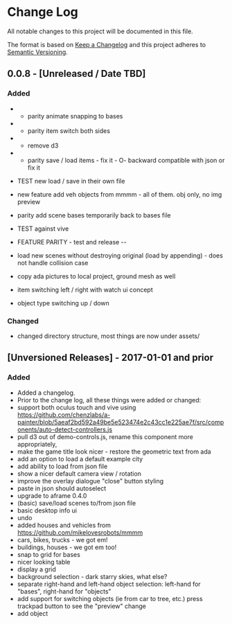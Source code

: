 # Change Log
All notable changes to this project will be documented in this file.

The format is based on [Keep a Changelog](http://keepachangelog.com/)
and this project adheres to [Semantic Versioning](http://semver.org/).

## 0.0.8 - [Unreleased / Date TBD]
### Added
- * parity animate snapping to bases
- * parity item switch both sides
- * remove d3
- * parity save / load items - fix it - O- backward compatible with json or fix it
- TEST new load / save in their own file
- new feature add veh objects from mmmm - all of them. obj only, no img preview
- parity add scene bases temporarily back to bases file
- TEST against vive
- FEATURE PARITY - test and release --

- load new scenes without destroying original (load by appending) - does not handle collision case
- copy ada pictures to local project, ground mesh as well
- item switching left / right with watch ui concept
- object type switching up / down

### Changed
- changed directory structure, most things are now under assets/

## [Unversioned Releases] - 2017-01-01 and prior
### Added
- Added a changelog.
- Prior to the change log, all these things were added or changed:
- support both oculus touch and vive using https://github.com/chenzlabs/a-painter/blob/5aeaf2bd592a49be5e523474e2c43cc1e225ae7f/src/components/auto-detect-controllers.js
- pull d3 out of demo-controls.js, rename this component more appropriately,
- make the game title look nicer - restore the geometric text from ada
- add an option to load a default example city
- add ability to load from json file
- show a nicer default camera view / rotation
- improve the overlay dialogue "close" button styling
- paste in json should autoselect
- upgrade to aframe 0.4.0
- (basic) save/load scenes to/from json file
- basic desktop info ui
- undo
- added houses and vehicles from https://github.com/mikelovesrobots/mmmm
- cars, bikes, trucks - we got em!
- buildings, houses - we got em too!
- snap to grid for bases
- nicer looking table
- display a grid
- background selection - dark starry skies, what else?
- separate right-hand and left-hand object selection: left-hand for "bases", right-hand for "objects"
- add support for switching objects (ie from car to tree, etc.) press trackpad button to see the "preview" change
- add object
